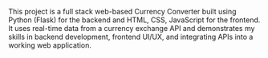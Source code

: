 This project is a full stack web-based Currency Converter built using Python (Flask) for the backend and HTML, CSS, JavaScript for the frontend. It uses real-time data from a currency exchange API and demonstrates my skills in backend development, frontend UI/UX, and integrating APIs into a working web application.